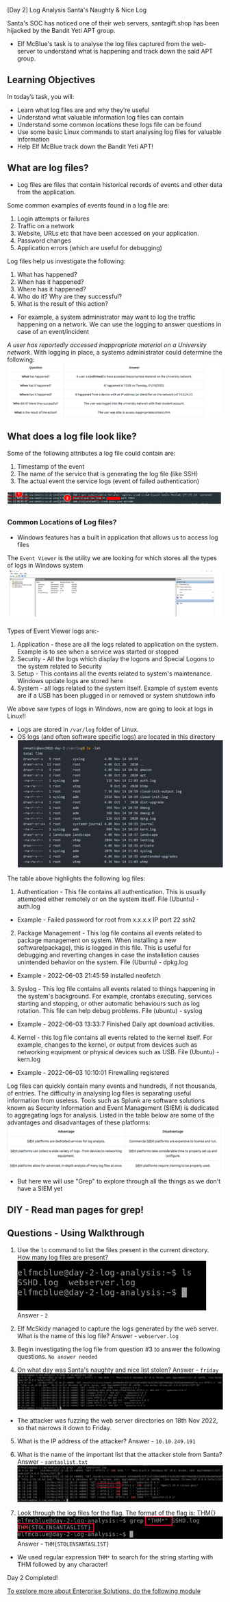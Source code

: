 [Day 2] Log Analysis Santa's Naughty & Nice Log

Santa's SOC has noticed one of their web servers, santagift.shop has been hijacked by the Bandit Yeti APT group.
- Elf McBlue's task is to analyse the log files captured from the web-server to understand what is happening and track down the said APT group.


## Learning Objectives

In today’s task, you will:
-   Learn what log files are and why they’re useful
-   Understand what valuable information log files can contain
-   Understand some common locations these logs file can be found
-   Use some basic Linux commands to start analysing log files for valuable information
-   Help Elf McBlue track down the Bandit Yeti APT!


## What are log files?
- Log files are files that contain historical records of events and other data from the application.

Some common examples of events found in a log file are:
1. Login attempts or failures
2. Traffic on a network
3. Website, URLs etc that have been accessed on your application.
4. Password changes
5. Application errors (which are useful for debugging)

Log files help us investigate the following:
1. What has happened?
2. When has it happened?
3. Where has it happened?
4. Who do it? Why are they successful?
5. What is the result of this action?

- For example, a system administrator may want to log the traffic happening on a network. We can use the logging to answer questions in case of an event/incident

_A user has reportedly accessed inappropriate material on a University network._ With logging in place, a systems administrator could determine the following:
![](../img/Pasted%20image%2020221203145906.png)

## What does a log file look like?
Some of the following attributes a log file could contain are:
1. Timestamp of the event
2. The name of the service that is generating the log file (like SSH)
3. The actual event the service logs (event of failed authentication)

![](../img/Pasted%20image%2020221203150128.png)

### Common Locations of Log files?
- Windows features has a built in application that allows us to access log files 

The `Event Viewer` is the utility we are looking for which stores all the types of logs in Windows system
![](../img/Pasted%20image%2020221203150907.png)

Types of Event Viewer logs are:-
1. Application - these are all the logs related to application on the system. Example is to see when a service was started or stopped
2. Security - All the logs which display the logons and Special Logons to the system related to Security
3. Setup - This contains all the events related to system's maintenance. Windows update logs are stored here
4. System - all logs related to the system itself. Example of system events are if a USB has been plugged in or removed or system shutdown info

We above saw types of logs in Windows, now are going to look at logs in Linux!!
- Logs are stored in `/var/log` folder of Linux.
- OS logs (and often software specific logs) are located in this directory
![](../img/Pasted%20image%2020221203151418.png)

The table above highlights the following log files:
1. Authentication - This file contains all authentication. This is usually attempted either remotely or on the system itself.
File (Ubuntu) - auth.log
- Example - Failed password for root from x.x.x.x IP port 22 ssh2

2. Package Management - This log file contains all events related to package management on system. When installing a new software(package), this is logged in this file. This is useful for debugging and reverting changes in case the installation causes unintended behavior on the system.
File (Ubuntu) - dpkg.log
- Example - 2022-06-03 21:45:59 installed neofetch

3. Syslog - This log file contains all events related to things happening in the system's background. For example, crontabs executing, services starting and stopping, or other automatic behaviours such as log rotation. This file can help debug problems.
File (ubuntu) -  syslog
- Example - 2022-06-03 13:33:7 Finished Daily apt download activities.

4. Kernel - this log file contains all events related to the kernel itself. For example, changes to the kernel, or output from devices such as networking equipment or physical devices such as USB.
File (Ubuntu) - kern.log
- Example - 2022-06-03 10:10:01 Firewalling registered


Log files can quickly contain many events and hundreds, if not thousands, of entries. The difficulty in analysing log files is separating useful information from useless. Tools such as Splunk are software solutions known as Security Information and Event Management (SIEM) is dedicated to aggregating logs for analysis. Listed in the table below are some of the advantages and disadvantages of these platforms:
![](../img/Pasted%20image%2020221203153106.png)
- But here we will use "Grep" to explore through all the things as we don't have a SIEM yet


## DIY - Read man pages for grep!


## Questions - Using Walkthrough
1. Use the `ls` command to list the files present in the current directory. How many log files are present?
![](../img/Pasted%20image%2020221203153442.png)
Answer - `2`

2. Elf McSkidy managed to capture the logs generated by the web server. What is the name of this log file?
Answer - `webserver.log`

3. Begin investigating the log file from question #3 to answer the following questions.
`No answer needed`

4. On what day was Santa's naughty and nice list stolen?
Answer - `friday`
![](../img/Pasted%20image%2020221203153625.png)
- The attacker was fuzzing the web server directories on 18th Nov 2022, so that narrows it down to Friday.

5. What is the IP address of the attacker?
Answer - `10.10.249.191`

6. What is the name of the important list that the attacker stole from Santa?
Answer - `santaslist.txt`
![](../img/Pasted%20image%2020221203153820.png)

7. Look through the log files for the flag. The format of the flag is: THM{}
![](../img/Pasted%20image%2020221203153903.png)
Answer - `THM{STOLENSANTASLIST}`
- We used regular expression `THM*` to search for the string starting with THM followed by any character!

Day 2 Completed!

[To explore more about Enterprise Solutions, do the following module](https://tryhackme.com/module/endpoint-security-monitoring)
